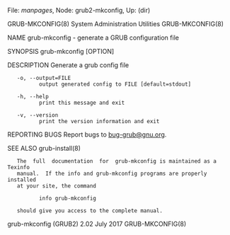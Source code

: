 File: *manpages*,  Node: grub2-mkconfig,  Up: (dir)

GRUB-MKCONFIG(8)        System Administration Utilities       GRUB-MKCONFIG(8)



NAME
       grub-mkconfig - generate a GRUB configuration file

SYNOPSIS
       grub-mkconfig [OPTION]

DESCRIPTION
       Generate a grub config file

       -o, --output=FILE
              output generated config to FILE [default=stdout]

       -h, --help
              print this message and exit

       -v, --version
              print the version information and exit

REPORTING BUGS
       Report bugs to <bug-grub@gnu.org>.

SEE ALSO
       grub-install(8)

       The  full  documentation  for  grub-mkconfig is maintained as a Texinfo
       manual.  If the info and grub-mkconfig programs are properly  installed
       at your site, the command

              info grub-mkconfig

       should give you access to the complete manual.



grub-mkconfig (GRUB2) 2.02         July 2017                  GRUB-MKCONFIG(8)
